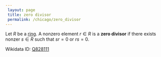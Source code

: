 ```yaml
---
 layout: page
 title: zero divisor
 permalink: /chicago/zero_divisor
---
```

Let $R$ be a [ring](https://defsmath.github.io/DefsMath/ring). A nonzero element $r\in R$ is a **zero divisor** if there exists nonzer $s\in R$ such that $sr = 0$ or $rs = 0$.

Wikidata ID: [Q828111](https://www.wikidata.org/wiki/Q828111)